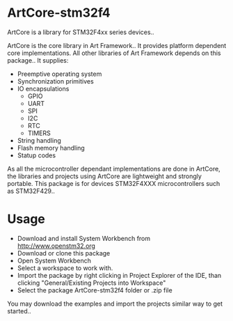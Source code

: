 # ArtCore-stm32f4
ArtCore is a library for STM32F4xx series devices..

ArtCore is the core library in Art Framework.. It provides platform
dependent core implementations. All other libraries of Art Framework
depends on this package.. It supplies:

* Preemptive operating system
* Synchronization primitives
* IO encapsulations
	* GPIO
	* UART
	* SPI
	* I2C
	* RTC
	* TIMERS
* String handling
* Flash memory handling
* Statup codes 

As all the microcontroller dependant implementations are done in ArtCore,
the libraries and projects using ArtCore are lightweight and strongly 
portable. This package is for devices STM32F4XXX microcontrollers such as
STM32F429..

# Usage
* Download and install System Workbench from http://www.openstm32.org
* Download or clone this package
* Open System Workbench
* Select a workspace to work with.
* Import the package by right clicking in Project Explorer of the IDE, than 
  clicking "General/Existing Projects into Workspace"
* Select the package ArtCore-stm32f4 folder or .zip file

You may download the examples and import the projects similar way to 
get started..
